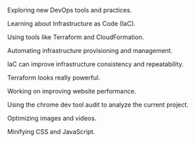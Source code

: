 Exploring new DevOps tools and practices.

Learning about Infrastructure as Code (IaC).

Using tools like Terraform and CloudFormation.

Automating infrastructure provisioning and management.

IaC can improve infrastructure consistency and repeatability.

Terraform looks really powerful.

Working on improving website performance.

Using the chrome dev tool audit to analyze the current project.

Optimizing images and videos.

Minifying CSS and JavaScript.